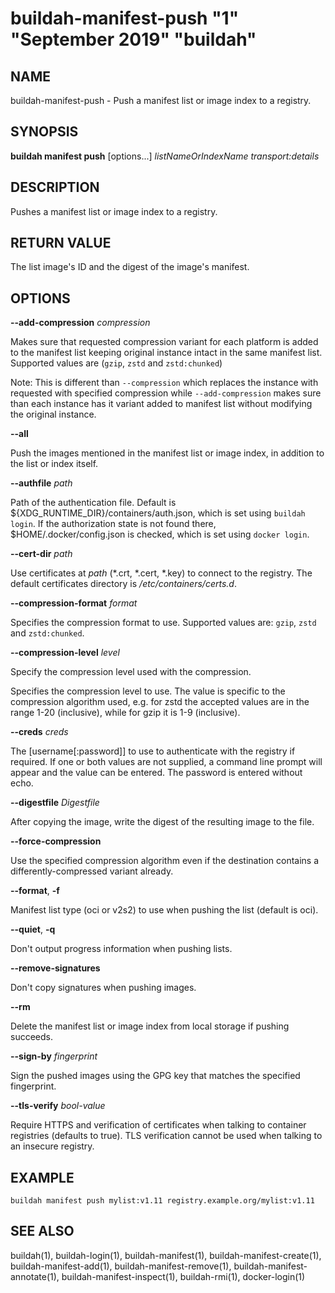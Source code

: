 # buildah-manifest-push "1" "September 2019" "buildah"

## NAME

buildah\-manifest\-push - Push a manifest list or image index to a registry.

## SYNOPSIS

**buildah manifest push** [options...] *listNameOrIndexName* *transport:details*

## DESCRIPTION

Pushes a manifest list or image index to a registry.

## RETURN VALUE

The list image's ID and the digest of the image's manifest.

## OPTIONS

**--add-compression** *compression*

Makes sure that requested compression variant for each platform is added to the manifest list keeping original instance
intact in the same manifest list. Supported values are (`gzip`, `zstd` and `zstd:chunked`)

Note: This is different than `--compression` which replaces the instance with requested with specified compression
while `--add-compression` makes sure than each instance has it variant added to manifest list without modifying the
original instance.

**--all**

Push the images mentioned in the manifest list or image index, in addition to
the list or index itself.

**--authfile** *path*

Path of the authentication file. Default is ${XDG\_RUNTIME\_DIR}/containers/auth.json, which is set using `buildah login`.
If the authorization state is not found there, $HOME/.docker/config.json is checked, which is set using `docker login`.

**--cert-dir** *path*

Use certificates at *path* (\*.crt, \*.cert, \*.key) to connect to the registry.
The default certificates directory is _/etc/containers/certs.d_.

**--compression-format** *format*

Specifies the compression format to use.  Supported values are: `gzip`, `zstd` and `zstd:chunked`.

**--compression-level** *level*

Specify the compression level used with the compression.

Specifies the compression level to use.  The value is specific to the compression algorithm used, e.g. for zstd the accepted values are in the range 1-20 (inclusive), while for gzip it is 1-9 (inclusive).

**--creds** *creds*

The [username[:password]] to use to authenticate with the registry if required.
If one or both values are not supplied, a command line prompt will appear and the
value can be entered.  The password is entered without echo.

**--digestfile** *Digestfile*

After copying the image, write the digest of the resulting image to the file.

**--force-compression**

Use the specified compression algorithm even if the destination contains a differently-compressed variant already.

**--format**, **-f**

Manifest list type (oci or v2s2) to use when pushing the list (default is oci).

**--quiet**, **-q**

Don't output progress information when pushing lists.

**--remove-signatures**

Don't copy signatures when pushing images.

**--rm**

Delete the manifest list or image index from local storage if pushing succeeds.

**--sign-by** *fingerprint*

Sign the pushed images using the GPG key that matches the specified fingerprint.

**--tls-verify** *bool-value*

Require HTTPS and verification of certificates when talking to container registries (defaults to true).  TLS verification cannot be used when talking to an insecure registry.

## EXAMPLE

```
buildah manifest push mylist:v1.11 registry.example.org/mylist:v1.11
```

## SEE ALSO
buildah(1), buildah-login(1), buildah-manifest(1), buildah-manifest-create(1), buildah-manifest-add(1), buildah-manifest-remove(1), buildah-manifest-annotate(1), buildah-manifest-inspect(1), buildah-rmi(1), docker-login(1)

